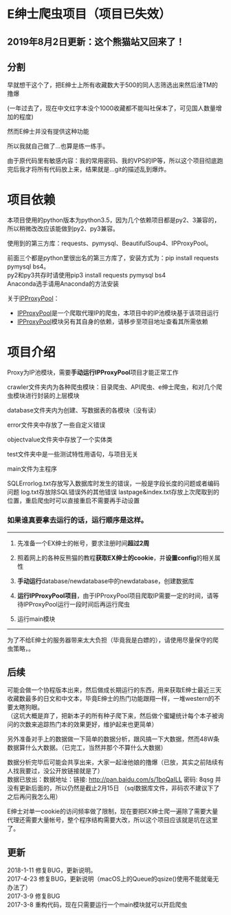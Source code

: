 # E绅士爬虫项目（项目已失效）

## 2019年8月2日更新：这个熊猫站又回来了！

## 分割

早就想干这个了，把E绅士上所有收藏数大于500的同人志筛选出来然后淦TM的撸爆

(一年过去了，现在中文红字本没个1000收藏都不能叫社保本了，可见国人数量增加的程度)

然而E绅士并没有提供这种功能

所以我就自己做了...也算是练一练手。

由于原代码里有敏感内容：我的常用密码、我的VPS的IP等，所以这个项目彻底跑完后我才将所有代码放上来，结果就是...git的描述乱到爆炸。

# 项目依赖

本项目使用的python版本为python3.5，因为几个依赖项目都是py2、3兼容的，所以稍微改改应该能做到py2、py3兼容。

使用到的第三方库：requests、pymysql、BeautifulSoup4、IPProxyPool。

前面三个都是python里很出名的第三方库了，安装方式为：pip install requests pymysql bs4。  
py2和py3共存时请使用pip3 install requests pymysql bs4  
Anaconda选手请用Anaconda的方法安装

关于[IPProxyPool](https://github.com/qiyeboy/IPProxyPool)：

* [IPProxyPool](https://github.com/qiyeboy/IPProxyPool)是一个爬取代理IP的爬虫，本项目中的IP池模块基于该项目运行
* [IPProxyPool](https://github.com/qiyeboy/IPProxyPool)模块另有其自身的依赖，请移步至项目地址查看其所需依赖

# 项目介绍

Proxy为IP池模块，需要**手动运行IPProxyPool**项目才能正常工作

crawler文件夹内为各种爬虫模块：目录爬虫、API爬虫、e绅士爬虫，和对几个爬虫模块进行封装的上层模块

database文件夹内为创建、写数据表的各模块（没有读）

error文件夹中存放了一些自定义错误

objectvalue文件夹中存放了一个实体类

test文件夹中是一些测试特性用语句，与项目无关

main文件为主程序

SQLErrorlog.txt存放写入数据库时发生的错误，一般是字段长度的问题或者编码问题 log.txt存放除SQL错误外的其他错误 lastpage&index.txt存放上次爬取到的位置，重启爬虫时可以直接重启不需要再手动设置

### 如果谁真要拿去运行的话，运行顺序是这样。

___

1. 先准备一个EX绅士的帐号，要求注册时间**超过2周**

2. 照着网上的各种反熊猫的教程**获取EX绅士的cookie**，并**设置config**的相关属性

3. **手动运行**database/newdatabase中的newdatabase，创建数据库

4. **运行IPProxyPool项目**，由于IPProxyPool项目爬取IP需要一定的时间，请等待IPProxyPool运行一段时间后再运行爬虫

5. 运行main模块

___

为了不给E绅士的服务器带来太大负担（毕竟我是白嫖的），请使用尽量保守的爬虫策略，。

## 后续

可能会做一个协程版本出来，然后做成长期运行的东西，用来获取E绅士最近三天收藏数最多的日文和中文本，毕竟E绅士的热门功能跟翔一样，一堆western的不要太瞎狗眼。  
（这坑大概是弃了，把新本子的所有种子爬下来，然后做个蜜罐统计每个本子被询问的次数来追踪热门本的效果更好，维护起来也更简单）

另外准备对手上的数据做一下简单的数据分析，跟风搞一下大数据，然而48W条数据算什么大数据。（已完工，当然并那个不算什么大数据）

数据分析完毕后可能会共享出来，大家一起淦他娘的撸爆（已放，其实之前陆续有人找我要过，没公开放链接就是了）  
数据已放出：数据地址：链接: http://pan.baidu.com/s/1boQaILL 密码: 8qsg 并没有更新后面的，所以仍然是截止2月15日 （sql数据库文件，非码农不建议下了之后再问我怎么用）

E绅士对单一cookie的访问频率做了限制，现在要把EX绅士爬一遍除了需要大量代理还需要大量帐号，整个程序结构需要大改，所以这个项目应该就是坑在这里了。

## 更新

2018-1-11 修复BUG，更新说明。  
2017-4-23 修复BUG，更新说明（macOS上的Queue的qsize()使用不能就毫无办法了）  
2017-3-9 修复BUG  
2017-3-8 重构代码，现在只需要运行一个main模块就可以开启爬虫

